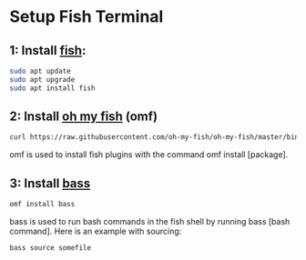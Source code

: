 # Setup Fish Terminal
## 1: Install [fish](https://github.com/fish-shell/fish-shell):
``` Bash
sudo apt update 
sudo apt upgrade
sudo apt install fish
```
## 2: Install [oh my fish](https://github.com/oh-my-fish/oh-my-fish) (omf)
``` Bash
curl https://raw.githubusercontent.com/oh-my-fish/oh-my-fish/master/bin/install | fish
```
omf is used to install fish plugins with the command omf install [package].

## 3: Install [bass](https://github.com/edc/bass?tab=readme-ov-file)
``` Bash
omf install bass
```
bass is used to run bash commands in the fish shell by running bass [bash command]. Here is an example with sourcing:
``` Bash
bass source somefile
```

